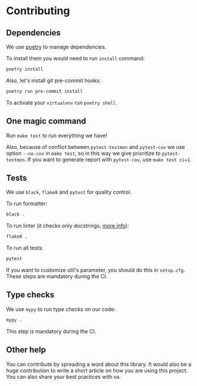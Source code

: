 # Contributing


## Dependencies

We use [poetry](https://github.com/python-poetry/poetry) to manage dependencies.

To install them you would need to run `install` command:

```bash
poetry install
```

Also, let's install git pre-commit hooks:
```bash
poetry run pre-commit install
```

To activate your `virtualenv` run `poetry shell`.


## One magic command

Run `make test` to run everything we have!

Also, because of conflict between `pytest-testmon` and `pytest-cov` we use option `--no-cov` in `make test`, so in this way
we give prioritize to `pytest-testmon`. If you want to generate report with `pytest-cov`, use `make test ci=1`.


## Tests

We use `black`, `flake8` and `pytest` for quality control.

To run formatter:

```bash
black .
```

To run linter (it checks only docstrings, [more info](http://www.pydocstyle.org/en/latest/error_codes.html)):
```bash
flake8 .
```

To run all tests:

```bash
pytest
```

If you want to customize util's parameter, you should do this in `setup.cfg`.
These steps are mandatory during the CI.


## Type checks

We use `mypy` to run type checks on our code:

```bash
mypy .
```

This step is mandatory during the CI.


## Other help

You can contribute by spreading a word about this library. It would also 
be a huge contribution to write a short article on how you are using this 
project. You can also share your best practices with us.
